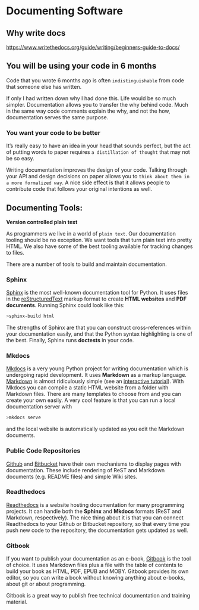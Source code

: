 
#  Documenting Software

## Why write docs

https://www.writethedocs.org/guide/writing/beginners-guide-to-docs/

## You will be using your code in 6 months

Code that you wrote 6 months ago is often `indistinguishable` from code that someone else has written.

If only I had written down why I had done this. Life would be so much simpler. Documentation allows you to transfer the why behind code. Much in the same way code comments explain the why, and not the how, documentation serves the same purpose.

### You want your code to be better

It’s really easy to have an idea in your head that sounds perfect, but the act of putting words to paper requires `a distillation of thought` that may not be so easy.

Writing documentation improves the design of your code. Talking through your API and design decisions on paper allows you to `think about them in a more formalized way`. A nice side effect is that it allows people to contribute code that follows your original intentions as well.

## Documenting Tools:

**Version controlled plain text**

As programmers we live in a world of `plain text`. Our documentation tooling should be no exception. We want tools that turn plain text into pretty HTML. We also have some of the best tooling available for tracking changes to files. 

There are a number of tools to build and maintain documentation. 

### Sphinx

[Sphinx](http://sphinx-doc.org/) is the most well-known documentation tool for Python. It uses files in the [reStructuredText](http://docutils.sourceforge.net/rst.html) markup format to create **HTML websites** and **PDF documents**. Running Sphinx could look like this:

```bash
>sphinx-build html
```
The strengths of Sphinx are that you can construct cross-references within your documentation easily, and that the Python syntax highlighting is one of the best. Finally, Sphinx runs **doctests** in your code.

### Mkdocs

[Mkdocs](http://www.mkdocs.org/) is a very young Python project for writing documentation which is undergoing rapid development. It uses **Markdown** as a markup language. [Markdown](http://daringfireball.net/projects/markdown/basics) is almost ridiculously simple (see an [interactive tutorial](http://markdowntutorial.com)). With Mkdocs you can compile a static HTML website from a folder with Markdown files. There are many templates to choose from and you can create your own easily. A very cool feature is that you can run a local documentation server with 

```bash
>mkdocs serve
```
and the local website is automatically updated as you edit the Markdown documents.

### Public Code Repositories

 [Github](https://github.com/) and [Bitbucket](https://bitbucket.org/) have their own mechanisms to display pages with documentation. These include rendering of ReST and Markdown documents (e.g. README files) and simple Wiki sites. 

### Readthedocs

[Readthedocs](https://readthedocs.org/) is a website hosting documentation for many programming projects. It can handle both the **Sphinx** and **Mkdocs** formats (ReST and Markdown, respectively). The nice thing about it is that you can connect Readthedocs to your Github or Bitbucket repository, so that every time you push new code to the repository, the documentation gets updated as well.

### Gitbook

If you want to publish your documentation as an e-book, [Gitbook](https://www.gitbook.com/) is the tool of choice. It uses Markdown files plus a file with the table of contents to build your book as HTML, PDF, EPUB and MOBY. Gitbook provides its own editor, so you can write a book without knowing anything about e-books, about git or about programming. 

Gitbook is a great way to publish free technical documentation and training material.

